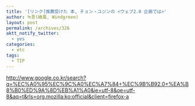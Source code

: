 ```yaml
---
title: '[リンク]推薦受けた 本, チョン・ユジンの <ウェブ2.0 企画では>'
author: 녹풍(綠風, Windgreen)
layout: post
permalink: /archives/326
aktt_notify_twitter:
  - yes
categories:
  - etc
tags:
  - TIP
---
```

<a target="_blank" href="http://www.google.co.kr/search?q=%EC%A0%95%EC%9C%A0%EC%A7%84+%EC%9B%B92.0+%EA%B8%B0%ED%9A%8D%EB%A1%A0&ie=utf-8&oe=utf-8&aq=t&rls=org.mozilla:ko:official&client=firefox-a">http://www.google.co.kr/search?q=%EC%A0%95%EC%9C%A0%EC%A7%84+%EC%9B%B92.0+%EA%B8%B0%ED%9A%8D%EB%A1%A0&ie=utf-8&oe=utf-8&aq=t&rls=org.mozilla:ko:official&client=firefox-a</a>